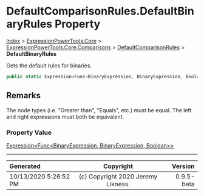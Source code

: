 ﻿# DefaultComparisonRules.DefaultBinaryRules Property

[Index](../index.md) > [ExpressionPowerTools.Core](ExpressionPowerTools.Core.a.md) > [ExpressionPowerTools.Core.Comparisons](ExpressionPowerTools.Core.Comparisons.n.md) > [DefaultComparisonRules](ExpressionPowerTools.Core.Comparisons.DefaultComparisonRules.cs.md) > **DefaultBinaryRules**

Gets the default rules for binaries.

```csharp
public static Expression<Func<BinaryExpression, BinaryExpression, Boolean>> DefaultBinaryRules { get; }
```

## Remarks

The node types (i.e. "Greater than", "Equals", etc.) must be equal.
            The left and right expressions must both be equivalent.

### Property Value

 [Expression&lt;Func&lt;BinaryExpression, BinaryExpression, Boolean>>](https://docs.microsoft.com/dotnet/api/system.linq.expressions.expression-1) 


---

| Generated | Copyright | Version |
| :-- | :-: | --: |
| 10/13/2020 5:26:52 PM | (c) Copyright 2020 Jeremy Likness. | 0.9.5-beta |
